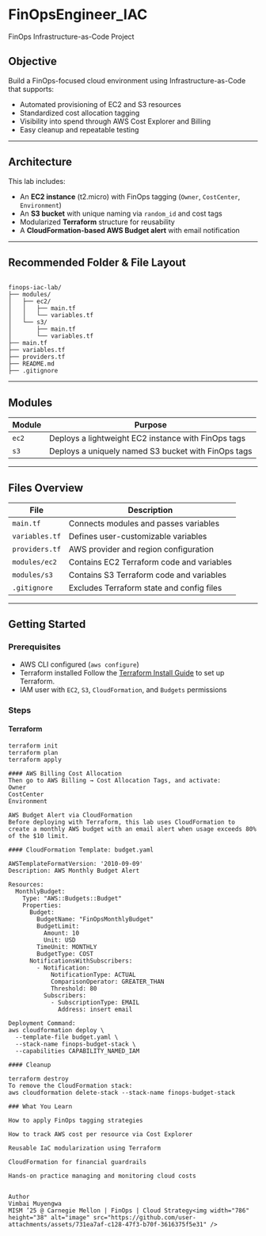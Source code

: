 # FinOpsEngineer_IAC
FinOps Infrastructure-as-Code Project 

## Objective

Build a FinOps-focused cloud environment using Infrastructure-as-Code that supports:

- Automated provisioning of EC2 and S3 resources
- Standardized cost allocation tagging
- Visibility into spend through AWS Cost Explorer and Billing
- Easy cleanup and repeatable testing

---

## Architecture

This lab includes:

- An **EC2 instance** (t2.micro) with FinOps tagging (`Owner`, `CostCenter`, `Environment`)
- An **S3 bucket** with unique naming via `random_id` and cost tags
- Modularized **Terraform** structure for reusability
- A **CloudFormation-based AWS Budget alert** with email notification

---

## Recommended Folder & File Layout

<pre><code>
finops-iac-lab/
├── modules/
│   ├── ec2/
│   │   ├── main.tf
│   │   └── variables.tf
│   └── s3/
│       ├── main.tf
│       └── variables.tf
├── main.tf
├── variables.tf
├── providers.tf
├── README.md
├── .gitignore
</code></pre>

---

## Modules

| Module | Purpose |
|--------|---------|
| `ec2`  | Deploys a lightweight EC2 instance with FinOps tags |
| `s3`   | Deploys a uniquely named S3 bucket with FinOps tags |

---

## Files Overview

| File              | Description                                 |
|-------------------|---------------------------------------------|
| `main.tf`         | Connects modules and passes variables       |
| `variables.tf`    | Defines user-customizable variables         |
| `providers.tf`    | AWS provider and region configuration       |
| `modules/ec2`     | Contains EC2 Terraform code and variables   |
| `modules/s3`      | Contains S3 Terraform code and variables    |
| `.gitignore`      | Excludes Terraform state and config files   |

---

## Getting Started

### Prerequisites

- AWS CLI configured (`aws configure`)
- Terraform installed
  Follow the [Terraform Install Guide](https://developer.hashicorp.com/terraform/downloads) to set up Terraform.
- IAM user with `EC2`, `S3`, `CloudFormation`, and `Budgets` permissions

### Steps

#### Terraform 

```bash<img width="208" height="38" alt="image" src="https://github.com/user-attachments/assets/ef3af10d-c459-478f-9574-6c526fbb0218" />
terraform init
terraform plan
terraform apply

#### AWS Billing Cost Allocation
Then go to AWS Billing → Cost Allocation Tags, and activate:
Owner
CostCenter
Environment

AWS Budget Alert via CloudFormation
Before deploying with Terraform, this lab uses CloudFormation to create a monthly AWS budget with an email alert when usage exceeds 80% of the $10 limit.

#### CloudFormation Template: budget.yaml

AWSTemplateFormatVersion: '2010-09-09'
Description: AWS Monthly Budget Alert

Resources:
  MonthlyBudget:
    Type: "AWS::Budgets::Budget"
    Properties:
      Budget:
        BudgetName: "FinOpsMonthlyBudget"
        BudgetLimit:
          Amount: 10
          Unit: USD
        TimeUnit: MONTHLY
        BudgetType: COST
      NotificationsWithSubscribers:
        - Notification:
            NotificationType: ACTUAL
            ComparisonOperator: GREATER_THAN
            Threshold: 80
          Subscribers:
            - SubscriptionType: EMAIL
              Address: insert email 

Deployment Command:
aws cloudformation deploy \
  --template-file budget.yaml \
  --stack-name finops-budget-stack \
  --capabilities CAPABILITY_NAMED_IAM

#### Cleanup

terraform destroy
To remove the CloudFormation stack:
aws cloudformation delete-stack --stack-name finops-budget-stack

### What You Learn

How to apply FinOps tagging strategies

How to track AWS cost per resource via Cost Explorer

Reusable IaC modularization using Terraform

CloudFormation for financial guardrails

Hands-on practice managing and monitoring cloud costs


Author
Vimbai Muyengwa
MISM ’25 @ Carnegie Mellon | FinOps | Cloud Strategy<img width="786" height="38" alt="image" src="https://github.com/user-attachments/assets/731ea7af-c128-47f3-b70f-3616375f5e31" />
